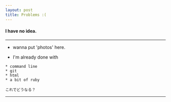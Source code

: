 ```yaml
---
layout: post
title: Problems :(
---
```


#### I have no idea.

***



* wanna put 'photos' here.

* I'm already done with

```
* command line
* git
* html
* a bit of ruby
```


``
これでどうなる？
``

***
